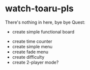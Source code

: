 # watch-toaru-pls
There's nothing in here, bye bye
Quest:
+ create simple functional board
- create time counter
- create simple menu
- create fade menu
- create difficulty
- create 2-player mode?
